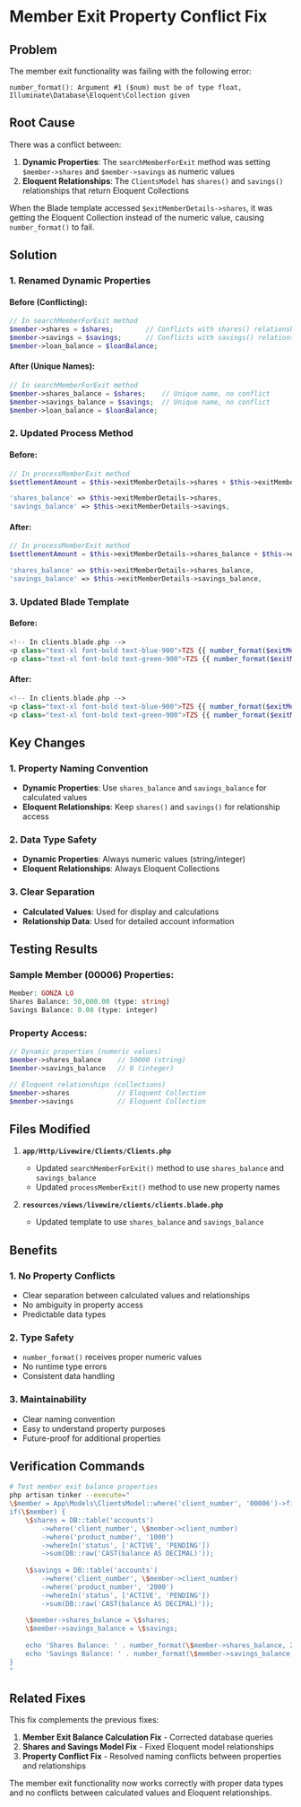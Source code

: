 # Member Exit Property Conflict Fix

## Problem
The member exit functionality was failing with the following error:
```
number_format(): Argument #1 ($num) must be of type float, Illuminate\Database\Eloquent\Collection given
```

## Root Cause
There was a conflict between:
1. **Dynamic Properties**: The `searchMemberForExit` method was setting `$member->shares` and `$member->savings` as numeric values
2. **Eloquent Relationships**: The `ClientsModel` has `shares()` and `savings()` relationships that return Eloquent Collections

When the Blade template accessed `$exitMemberDetails->shares`, it was getting the Eloquent Collection instead of the numeric value, causing `number_format()` to fail.

## Solution

### 1. Renamed Dynamic Properties

#### Before (Conflicting):
```php
// In searchMemberForExit method
$member->shares = $shares;        // Conflicts with shares() relationship
$member->savings = $savings;      // Conflicts with savings() relationship
$member->loan_balance = $loanBalance;
```

#### After (Unique Names):
```php
// In searchMemberForExit method
$member->shares_balance = $shares;    // Unique name, no conflict
$member->savings_balance = $savings;  // Unique name, no conflict
$member->loan_balance = $loanBalance;
```

### 2. Updated Process Method

#### Before:
```php
// In processMemberExit method
$settlementAmount = $this->exitMemberDetails->shares + $this->exitMemberDetails->savings;

'shares_balance' => $this->exitMemberDetails->shares,
'savings_balance' => $this->exitMemberDetails->savings,
```

#### After:
```php
// In processMemberExit method
$settlementAmount = $this->exitMemberDetails->shares_balance + $this->exitMemberDetails->savings_balance;

'shares_balance' => $this->exitMemberDetails->shares_balance,
'savings_balance' => $this->exitMemberDetails->savings_balance,
```

### 3. Updated Blade Template

#### Before:
```php
<!-- In clients.blade.php -->
<p class="text-xl font-bold text-blue-900">TZS {{ number_format($exitMemberDetails->shares ?? 0, 2) }}</p>
<p class="text-xl font-bold text-green-900">TZS {{ number_format($exitMemberDetails->savings ?? 0, 2) }}</p>
```

#### After:
```php
<!-- In clients.blade.php -->
<p class="text-xl font-bold text-blue-900">TZS {{ number_format($exitMemberDetails->shares_balance ?? 0, 2) }}</p>
<p class="text-xl font-bold text-green-900">TZS {{ number_format($exitMemberDetails->savings_balance ?? 0, 2) }}</p>
```

## Key Changes

### 1. Property Naming Convention
- **Dynamic Properties**: Use `shares_balance` and `savings_balance` for calculated values
- **Eloquent Relationships**: Keep `shares()` and `savings()` for relationship access

### 2. Data Type Safety
- **Dynamic Properties**: Always numeric values (string/integer)
- **Eloquent Relationships**: Always Eloquent Collections

### 3. Clear Separation
- **Calculated Values**: Used for display and calculations
- **Relationship Data**: Used for detailed account information

## Testing Results

### Sample Member (00006) Properties:
```php
Member: GONZA LO
Shares Balance: 50,000.00 (type: string)
Savings Balance: 0.00 (type: integer)
```

### Property Access:
```php
// Dynamic properties (numeric values)
$member->shares_balance    // 50000 (string)
$member->savings_balance   // 0 (integer)

// Eloquent relationships (collections)
$member->shares            // Eloquent Collection
$member->savings           // Eloquent Collection
```

## Files Modified

1. **`app/Http/Livewire/Clients/Clients.php`**
   - Updated `searchMemberForExit()` method to use `shares_balance` and `savings_balance`
   - Updated `processMemberExit()` method to use new property names

2. **`resources/views/livewire/clients/clients.blade.php`**
   - Updated template to use `shares_balance` and `savings_balance`

## Benefits

### 1. No Property Conflicts
- Clear separation between calculated values and relationships
- No ambiguity in property access
- Predictable data types

### 2. Type Safety
- `number_format()` receives proper numeric values
- No runtime type errors
- Consistent data handling

### 3. Maintainability
- Clear naming convention
- Easy to understand property purposes
- Future-proof for additional properties

## Verification Commands

```bash
# Test member exit balance properties
php artisan tinker --execute="
\$member = App\Models\ClientsModel::where('client_number', '00006')->first();
if(\$member) {
    \$shares = DB::table('accounts')
        ->where('client_number', \$member->client_number)
        ->where('product_number', '1000')
        ->whereIn('status', ['ACTIVE', 'PENDING'])
        ->sum(DB::raw('CAST(balance AS DECIMAL)'));
    
    \$savings = DB::table('accounts')
        ->where('client_number', \$member->client_number)
        ->where('product_number', '2000')
        ->whereIn('status', ['ACTIVE', 'PENDING'])
        ->sum(DB::raw('CAST(balance AS DECIMAL)'));
    
    \$member->shares_balance = \$shares;
    \$member->savings_balance = \$savings;
    
    echo 'Shares Balance: ' . number_format(\$member->shares_balance, 2) . ' (type: ' . gettype(\$member->shares_balance) . ')' . PHP_EOL;
    echo 'Savings Balance: ' . number_format(\$member->savings_balance, 2) . ' (type: ' . gettype(\$member->savings_balance) . ')' . PHP_EOL;
}
"
```

## Related Fixes

This fix complements the previous fixes:
1. **Member Exit Balance Calculation Fix** - Corrected database queries
2. **Shares and Savings Model Fix** - Fixed Eloquent model relationships
3. **Property Conflict Fix** - Resolved naming conflicts between properties and relationships

The member exit functionality now works correctly with proper data types and no conflicts between calculated values and Eloquent relationships.
